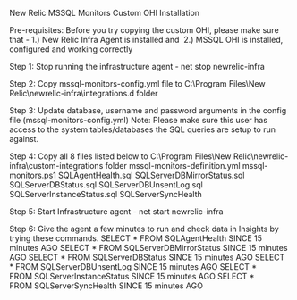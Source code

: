 New Relic MSSQL Monitors Custom OHI Installation

Pre-requisites:
Before you try copying the custom OHI, please make sure that -
1.) New Relic Infra Agent is installed and 
2.) MSSQL OHI is installed, configured and working correctly

Step 1:
Stop running the infrastructure agent - net stop newrelic-infra

Step 2:
Copy mssql-monitors-config.yml file to C:\Program Files\New Relic\newrelic-infra\integrations.d folder

Step 3:
Update database, username and password arguments in the config file (mssql-monitors-config.yml)
Note: Please make sure this user has access to the system tables/databases the SQL queries are setup to run against.

Step 4:
Copy all 8 files listed below to C:\Program Files\New Relic\newrelic-infra\custom-integrations folder
mssql-monitors-definition.yml
mssql-monitors.ps1
SQLAgentHealth.sql
SQLServerDBMirrorStatus.sql
SQLServerDBStatus.sql
SQLServerDBUnsentLog.sql
SQLServerInstanceStatus.sql
SQLServerSyncHealth

Step 5:
Start Infrastructure agent - net start newrelic-infra

Step 6:
Give the agent a few minutes to run and check data in Insights by trying these commands.
SELECT * FROM SQLAgentHealth SINCE 15 minutes AGO
SELECT * FROM SQLServerDBMirrorStatus SINCE 15 minutes AGO
SELECT * FROM SQLServerDBStatus SINCE 15 minutes AGO
SELECT * FROM SQLServerDBUnsentLog SINCE 15 minutes AGO
SELECT * FROM SQLServerInstanceStatus SINCE 15 minutes AGO
SELECT * FROM SQLServerSyncHealth SINCE 15 minutes AGO

